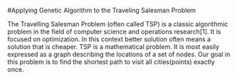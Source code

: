 #Applying Genetic Algorithm to the Traveling Salesman Problem

The Travelling Salesman Problem (often called TSP) is a classic algorithmic problem in the field of computer science and operations research[1]. It is focused on optimization. In this context better solution often means a solution that is cheaper. TSP is a mathematical problem. It is most easily expressed as a graph describing the locations of a set of nodes.
Our goal in this problem is to find the shortest path to visit all cities(points) exactly once.

